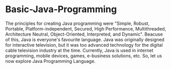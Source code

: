 # Basic-Java-Programming
The principles for creating Java programming were "Simple, Robust, Portable, Platform-independent, Secured, High Performance, Multithreaded, Architecture Neutral, Object-Oriented, Interpreted, and Dynamic". Beacuse of this, Java is everyone's favourite language. Java was originally designed for interactive television, but it was too advanced technology for the digital cable television industry at the time. Currently, Java is used in internet programming, mobile devices, games, e-business solutions, etc. So, let us now explore Java Programming Language.
